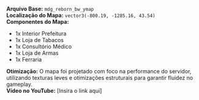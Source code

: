 **Arquivo Base:** `mdg_reborn_bw_ymap`  
**Localização do Mapa:** `vector3(-800.19, -1285.16, 43.54)`  
**Componentes do Mapa:**  
- 1x Interior Prefeitura  
- 1x Loja de Tabacos  
- 1x Consultório Médico  
- 1x Loja de Armas  
- 1x Ferraria  

**Otimização:** O mapa foi projetado com foco na performance do servidor, utilizando texturas leves e otimizações estruturais para garantir fluidez no gameplay.  
**Vídeo no YouTube:** [Insira o link aqui]  

